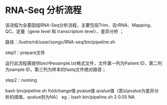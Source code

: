 # RNA-Seq 分析流程

该流程为全基因组RNA-Seq分析流程，主要包括Trim、去rRNA、Mapping、QC、定量（gene level 和 transcriptom level）、差异分析
；

路径：/lustre/rdi/user/songx/RNA-seq/bin/pipeline.sh
   
step1：prepare文件

运行此流程需提供bin/中example.txt格式文件，文件第一列为Patient ID，第二列为sample ID，第三列为样本的fastq文件绝对路径；

step2：running

bash bin/pipeline.sh foldchange值 pvalue值 qvalue值（若以pvalue为差异分析的阈值，qvalue则为NA）
eg：bash bin/pipeline.sh 2 0.05 NA
